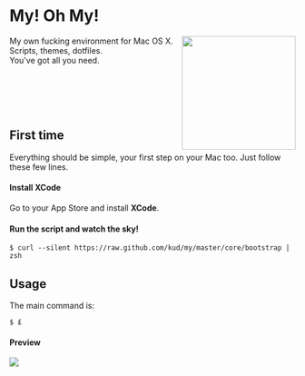 # My! Oh My!

<img align="right" height="200" src="everybodydancenow.gif">

My own fucking environment for Mac OS X.<br>
Scripts, themes, dotfiles.<br>
You've got all you need.<br>

<br>
<br>
<br>
<br>

## First time

Everything should be simple, your first step on your Mac too. Just follow these few lines.

#### Install XCode

Go to your App Store and install **XCode**.

#### Run the script and watch the sky!

```shell
$ curl --silent https://raw.github.com/kud/my/master/core/bootstrap | zsh
```

## Usage

The main command is:

```shell
$ £
```

#### Preview

<img src="preview.png">
